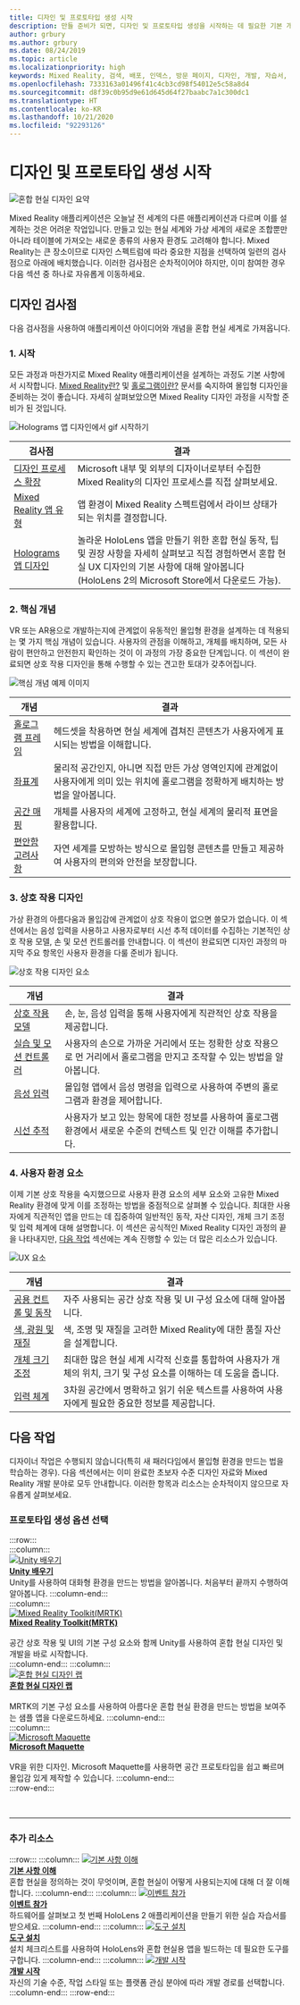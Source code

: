 ```yaml
---
title: 디자인 및 프로토타입 생성 시작
description: 만들 준비가 되면, 디자인 및 프로토타입 생성을 시작하는 데 필요한 기본 개념을 알아봅니다.
author: grbury
ms.author: grbury
ms.date: 08/24/2019
ms.topic: article
ms.localizationpriority: high
keywords: Mixed Reality, 검색, 배포, 인덱스, 방문 페이지, 디자인, 개발, 자습서, 샘플 앱, 기본 사항, 사례 연구, 리소스, HoloLens 방법, 오픈 소스 프로젝트, 핵심 개념, 상호 작용
ms.openlocfilehash: 7333163a01496f41c4cb3cd98f54012e5c58a8d4
ms.sourcegitcommit: d8f39c0b95d9e61d645d64f27baabc7a1c300dc1
ms.translationtype: HT
ms.contentlocale: ko-KR
ms.lasthandoff: 10/21/2020
ms.locfileid: "92293126"
---
```

# <a name="start-designing-and-prototyping"></a>디자인 및 프로토타입 생성 시작

![혼합 현실 디자인 요약](images/design-hero-image.png)

Mixed Reality 애플리케이션은 오늘날 전 세계의 다른 애플리케이션과 다르며 이를 설계하는 것은 어려운 작업입니다. 만들고 있는 현실 세계와 가상 세계의 새로운 조합뿐만 아니라 테이블에 가져오는 새로운 종류의 사용자 환경도 고려해야 합니다. Mixed Reality는 큰 장소이므로 디자인 스펙트럼에 따라 중요한 지점을 선택하여 일련의 검사점으로 아래에 배치했습니다. 이러한 검사점은 순차적이어야 하지만, 이미 참여한 경우 다음 섹션 중 하나로 자유롭게 이동하세요.

## <a name="design-checkpoints"></a>디자인 검사점

다음 검사점을 사용하여 애플리케이션 아이디어와 개념을 혼합 현실 세계로 가져옵니다.

### <a name="1-getting-started"></a>1. 시작

모든 과정과 마찬가지로 Mixed Reality 애플리케이션을 설계하는 과정도 기본 사항에서 시작합니다. [Mixed Reality란?](../discover/mixed-reality.md) 및 [홀로그램이란?](../discover/hologram.md) 문서를 숙지하여 몰입형 디자인을 준비하는 것이 좋습니다. 자세히 살펴보았으면 Mixed Reality 디자인 과정을 시작할 준비가 된 것입니다.

![Holograms 앱 디자인에서 gif 시작하기](images/HandTracking2.gif)

|  검사점  |  결과  |
| --- | --- |
| [디자인 프로세스 확장](../discover/case-study-expanding-the-design-process-for-mixed-reality.md) | Microsoft 내부 및 외부의 디자이너로부터 수집한 Mixed Reality의 디자인 프로세스를 직접 살펴보세요. |
| [Mixed Reality 앱 유형](types-of-mixed-reality-apps.md) | 앱 환경이 Mixed Reality 스펙트럼에서 라이브 상태가 되는 위치를 결정합니다. |
| [Holograms 앱 디자인](https://www.microsoft.com/p/designing-holograms/9nxwnjklrzwd) | 놀라운 HoloLens 앱을 만들기 위한 혼합 현실 동작, 팁 및 권장 사항을 자세히 살펴보고 직접 경험하면서 혼합 현실 UX 디자인의 기본 사항에 대해 알아봅니다(HoloLens 2의 Microsoft Store에서 다운로드 가능). |

### <a name="2-core-concepts"></a>2. 핵심 개념

VR 또는 AR용으로 개발하는지에 관계없이 유동적인 몰입형 환경을 설계하는 데 적용되는 몇 가지 핵심 개념이 있습니다. 사용자의 관점을 이해하고, 개체를 배치하며, 모든 사람이 편안하고 안전한지 확인하는 것이 이 과정의 가장 중요한 단계입니다. 이 섹션이 완료되면 상호 작용 디자인을 통해 수행할 수 있는 견고한 토대가 갖추어집니다.

![핵심 개념 예제 이미지](images/fragments-750px.jpg)

|  개념  |  결과  |
| --- | --- |
| [홀로그램 프레임](holographic-frame.md) | 헤드셋을 착용하면 현실 세계에 겹쳐진 콘텐츠가 사용자에게 표시되는 방법을 이해합니다. |
| [좌표계](coordinate-systems.md) | 물리적 공간인지, 아니면 직접 만든 가상 영역인지에 관계없이 사용자에게 의미 있는 위치에 홀로그램을 정확하게 배치하는 방법을 알아봅니다. |
| [공간 매핑](spatial-mapping.md) | 개체를 사용자의 세계에 고정하고, 현실 세계의 물리적 표면을 활용합니다. |
| [편안함 고려사항](comfort.md) | 자연 세계를 모방하는 방식으로 몰입형 콘텐츠를 만들고 제공하여 사용자의 편의와 안전을 보장합니다. |

### <a name="3-interaction-design"></a>3. 상호 작용 디자인

가상 환경의 아름다움과 몰입감에 관계없이 상호 작용이 없으면 쓸모가 없습니다. 이 섹션에서는 음성 입력을 사용하고 사용자로부터 시선 추적 데이터를 수집하는 기본적인 상호 작용 모델, 손 및 모션 컨트롤러를 안내합니다. 이 섹션이 완료되면 디자인 과정의 마지막 주요 항목인 사용자 환경을 다룰 준비가 됩니다.

![상호 작용 디자인 요소](images/UX_Hero_Manipulation.jpg)

|  개념  |  결과  |
| --- | --- |
| [상호 작용 모델](interaction-fundamentals.md) | 손, 눈, 음성 입력을 통해 사용자에게 직관적인 상호 작용을 제공합니다. |
| [실습 및 모션 컨트롤러](hands-and-tools.md) | 사용자의 손으로 가까운 거리에서 또는 정확한 상호 작용으로 먼 거리에서 홀로그램을 만지고 조작할 수 있는 방법을 알아봅니다. |
| [음성 입력 ](voice-input.md) | 몰입형 앱에서 음성 명령을 입력으로 사용하여 주변의 홀로그램과 환경을 제어합니다.  |
| [시선 추적](eye-tracking.md) | 사용자가 보고 있는 항목에 대한 정보를 사용하여 홀로그램 환경에서 새로운 수준의 컨텍스트 및 인간 이해를 추가합니다. |

### <a name="4-user-experience-elements"></a>4. 사용자 환경 요소

이제 기본 상호 작용을 숙지했으므로 사용자 환경 요소의 세부 요소와 고유한 Mixed Reality 환경에 맞게 이를 조정하는 방법을 중점적으로 살펴볼 수 있습니다. 최대한 사용자에게 직관적인 앱을 만드는 데 집중하여 일반적인 동작, 자산 디자인, 개체 크기 조정 및 입력 체계에 대해 설명합니다. 이 섹션은 공식적인 Mixed Reality 디자인 과정의 끝을 나타내지만, [다음 작업](#whats-next) 섹션에는 계속 진행할 수 있는 더 많은 리소스가 있습니다.

![UX 요소](images/UX_Hero_BoundingBox.jpg)

|  개념  |  결과  |
| --- | --- |
| [공용 컨트롤 및 동작](app-patterns-landingpage.md) | 자주 사용되는 공간 상호 작용 및 UI 구성 요소에 대해 알아봅니다. |
| [색, 광원 및 재질](color-light-and-materials.md) | 색, 조명 및 재질을 고려한 Mixed Reality에 대한 품질 자산을 설계합니다. |
| [개체 크기 조정](scale.md) | 최대한 많은 현실 세계 시각적 신호를 통합하여 사용자가 개체의 위치, 크기 및 구성 요소를 이해하는 데 도움을 줍니다. |
| [입력 체계](typography.md) | 3차원 공간에서 명확하고 읽기 쉬운 텍스트를 사용하여 사용자에게 필요한 중요한 정보를 제공합니다. |

## <a name="whats-next"></a>다음 작업

디자이너 작업은 수행되지 않습니다(특히 새 패러다임에서 몰입형 환경을 만드는 법을 학습하는 경우). 다음 섹션에서는 이미 완료한 초보자 수준 디자인 자료와 Mixed Reality 개발 분야로 모두 안내합니다. 이러한 항목과 리소스는 순차적이지 않으므로 자유롭게 살펴보세요.

### <a name="choose-a-prototyping-option"></a>프로토타입 생성 옵션 선택  

:::row:::   
    :::column:::    
       [![Unity 배우기](images/logo-unity.png)](https://learn.unity.com/)<br>
        **[Unity 배우기](https://learn.unity.com/)**<br>
        Unity를 사용하여 대화형 환경을 만드는 방법을 알아봅니다. 처음부터 끝까지 수행하여 알아봅니다.
    :::column-end:::    
    :::column:::    
        [![Mixed Reality Toolkit(MRTK)](images/Final_mrtk-small_logo.png)](https://github.com/Microsoft/MixedRealityToolkit-Unity)<br>
        **[Mixed Reality Toolkit(MRTK)](https://github.com/Microsoft/MixedRealityToolkit-Unity)**<br>  
        공간 상호 작용 및 UI의 기본 구성 요소와 함께 Unity를 사용하여 혼합 현실 디자인 및 개발을 바로 시작합니다.   
    :::column-end:::
    :::column:::    
        [![혼합 현실 디자인 랩](images/Final_mrdl_logo.png)](https://github.com/Microsoft/MRDL_Unity_PeriodicTable)<br>
        **[혼합 현실 디자인 랩](https://github.com/Microsoft/MRDL_Unity_PeriodicTable)**<br>  
        MRTK의 기본 구성 요소를 사용하여 아름다운 혼합 현실 환경을 만드는 방법을 보여주는 샘플 앱을 다운로드하세요.
    :::column-end:::        
    :::column:::    
        [![Microsoft Maquette](images/Final_maquette_logo.png)](https://www.maquette.ms/)<br>
        **[Microsoft Maquette](https://www.maquette.ms/)**<br>  
        VR을 위한 디자인. Microsoft Maquette를 사용하면 공간 프로토타입을 쉽고 빠르며 몰입감 있게 제작할 수 있습니다. 
    :::column-end:::    
:::row-end:::

<br>

---

### <a name="additional-resources"></a>추가 리소스

:::row:::
    :::column:::
       [![기본 사항 이해](images/icon-lightbulb.png)](../discover/get-started-with-mr.md#understand-the-basics)<br>
        **[기본 사항 이해](../discover/get-started-with-mr.md#understand-the-basics)**<br>
        혼합 현실을 정의하는 것이 무엇이며, 혼합 현실이 어떻게 사용되는지에 대해 더 잘 이해합니다.
    :::column-end:::
    :::column:::
        [![이벤트 참가](images/icon-calendar.jpg)](../whats-new/sf-academy-events.md)<br>
         **[이벤트 참가](../whats-new/sf-academy-events.md)**<br>
        하드웨어를 살펴보고 첫 번째 HoloLens 2 애플리케이션을 만들기 위한 실습 자습서를 받으세요.
    :::column-end:::
    :::column:::
        [![도구 설치](images/icon-design.png)](../develop/install-the-tools.md)<br>
         **[도구 설치](../develop/install-the-tools.md)**<br>
        설치 체크리스트를 사용하여 HoloLens와 혼합 현실용 앱을 빌드하는 데 필요한 도구를 구합니다.
    :::column-end:::
    :::column:::
        [![개발 시작](images/icon-developer.png)](../develop/development.md)<br>
        **[개발 시작](../develop/development.md)**<br>
        자신의 기술 수준, 작업 스타일 또는 플랫폼 관심 분야에 따라 개발 경로를 선택합니다.
    :::column-end:::
:::row-end:::

<br>

<br>
